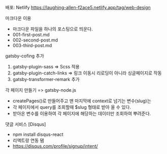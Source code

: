배포: Netlify
https://laughing-allen-f2ace5.netlify.app/tag/web-design

마크다운 이용
- 마크다운 파일을 하나의 포스팅으로 띄운다.
- 001-first-post.md
- 002-second-post.md
- 003-third-post.md

gatsby-cofing 추가

1. gatsby-plugin-sass => Scss 적용   
2. gatsby-plugin-catch-links => 링크 이동시 리로딩이 아니라 싱글페이지로 작동   
3. gatsby-transformer-remark 추가   

각 페이지 만들기 => gatsby-node.js
- createPages()로 만들어주고 맨 마지막에 context로 넘기는 변수(slug)는
- 각 페이지에서 query를 조회할때 $slug 형태로 받아 올 수 있다.
- 받아온 변수를 이용하여 각 페이지에 해당하는 데이터만 조회하여 뿌려준다.

댓글 서비스 [Disqus]
- npm install disqus-react
- 리액트랑 연동 됌
- https://disqus.com/profile/signup/intent/
